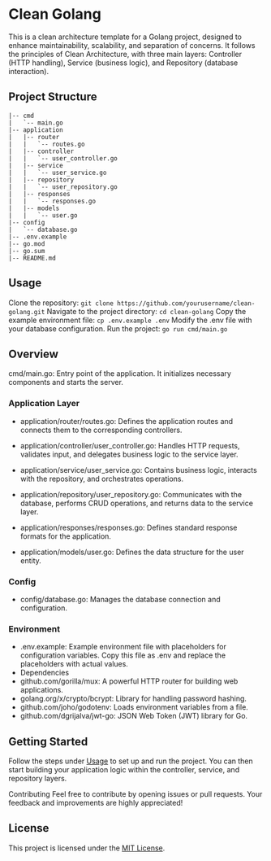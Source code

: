# Clean Golang
This is a clean architecture template for a Golang project, designed to enhance maintainability, scalability, and separation of concerns. It follows the principles of Clean Architecture, with three main layers: Controller (HTTP handling), Service (business logic), and Repository (database interaction).

## Project Structure
```clean-golang
|-- cmd
|   `-- main.go
|-- application
|   |-- router
|   |   `-- routes.go
|   |-- controller
|   |   `-- user_controller.go
|   |-- service
|   |   `-- user_service.go
|   |-- repository
|   |   `-- user_repository.go
|   |-- responses
|   |   `-- responses.go
|   |-- models
|   |   `-- user.go
|-- config
|   `-- database.go
|-- .env.example
|-- go.mod
|-- go.sum
|-- README.md 
```


## Usage
Clone the repository: ``git clone https://github.com/yourusername/clean-golang.git``
Navigate to the project directory: ``cd clean-golang``
Copy the example environment file: ``cp .env.example .env``
Modify the .env file with your database configuration.
Run the project: ``go run cmd/main.go``
## Overview
cmd/main.go: Entry point of the application. It initializes necessary components and starts the server.
### Application Layer
- application/router/routes.go: Defines the application routes and connects them to the corresponding controllers.

- application/controller/user_controller.go: Handles HTTP requests, validates input, and delegates business logic to the service layer.

- application/service/user_service.go: Contains business logic, interacts with the repository, and orchestrates operations.

- application/repository/user_repository.go: Communicates with the database, performs CRUD operations, and returns data to the service layer.

- application/responses/responses.go: Defines standard response formats for the application.

- application/models/user.go: Defines the data structure for the user entity.

### Config
- config/database.go: Manages the database connection and configuration.
### Environment
- .env.example: Example environment file with placeholders for configuration variables. Copy this file as .env and replace the placeholders with actual values.
- Dependencies
- github.com/gorilla/mux: A powerful HTTP router for building web applications.
- golang.org/x/crypto/bcrypt: Library for handling password hashing.
- github.com/joho/godotenv: Loads environment variables from a file.
- github.com/dgrijalva/jwt-go: JSON Web Token (JWT) library for Go.
## Getting Started
Follow the steps under [Usage](#usage) to set up and run the project. You can then start building your application logic within the controller, service, and repository layers.

Contributing
Feel free to contribute by opening issues or pull requests. Your feedback and improvements are highly appreciated!
## License
This project is licensed under the [MIT License](./LICENSE).

